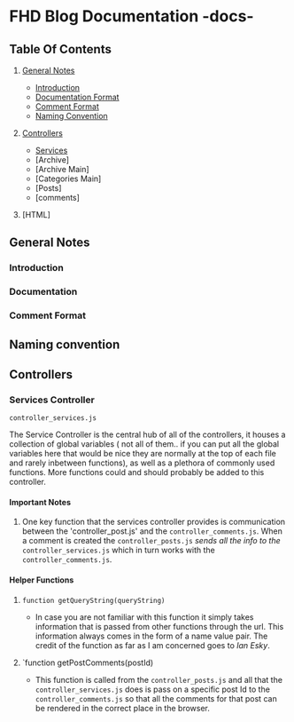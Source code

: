 # FHD Blog Documentation -docs-

## Table Of Contents

1. [General Notes](#general-notes)
    + [Introduction](#introduction)
    + [Documentation Format](#documentation)
    + [Comment Format](#comment-format)
    + [Naming Convention](#naming-convention)

2. [Controllers](#controllers)
    + [Services](#services-controller)
    + [Archive]
    + [Archive Main]
    + [Categories Main]
    + [Posts]
    + [comments]

3. [HTML]


## General Notes

### Introduction

### Documentation

### Comment Format

## Naming convention

## Controllers

### Services Controller
`controller_services.js`

The Service Controller is the central hub of all of the controllers, it houses a collection of global variables ( not all of them.. if you can put all the global variables here that would be nice they are normally at the top of each file and rarely inbetween functions), as well as a plethora of commonly used functions. More functions could and should probably be added to this controller.

#### Important Notes

1. One key function that the services controller provides is communication between the 'controller_post.js' and the `controller_comments.js`. When a comment is created the `controller_posts.js` *sends all the info to the* `controller_services.js` which in turn works with the `controller_comments.js`.

#### Helper Functions

1. `function getQueryString(queryString)`
    + In case you are not familiar with this function it simply takes information that is passed from other functions through the url. This information always comes in the form of a name value pair. The credit of the function as far as I am concerned goes to *Ian Esky*.

2. `function getPostComments(postId)
    + This function is called from the `controller_posts.js` and all that the `controller_services.js` does is pass on a specific post Id to the `controller_comments.js` so that all the comments for that post can be rendered in the correct place in the browser.
